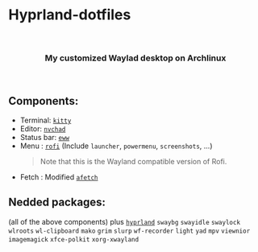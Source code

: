 # Hyprland-dotfiles
<br>
<h3 align = "center">My customized Waylad desktop on Archlinux</h3>
<br>
<img src="https://github.com/kartorias1/Hyprland-dotfiles/blob/main/Screenshot_2022-09-16-22-24-36_1920x1080.png" alt="">

## Components:
- Terminal: [`kitty`](https://github.com/kovidgoyal/kitty)
- Editor: [`nvchad`](https://github.com/NvChad/NvChad)
- Status bar: [`eww`](https://github.com/elkowar/eww)
- Menu : [`rofi`](https://github.com/lbonn/rofi) (Include `launcher`, `powermenu`, `screenshots`, ...)
  > Note that this is the Wayland compatible version of Rofi.
- Fetch : Modified [`afetch`](https://github.com/13-CF/afetch)

## Nedded packages:
(all of the above components) plus [`hyprland`](https://github.com/hyprwm/Hyprland) `swaybg` `swayidle` `swaylock` `wlroots` `wl-clipboard` `mako` `grim` `slurp` `wf-recorder` `light` `yad` `mpv` `viewnior` `imagemagick` `xfce-polkit` `xorg-xwayland`
